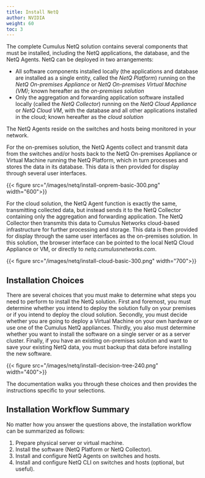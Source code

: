 ```yaml
---
title: Install NetQ
author: NVIDIA
weight: 60
toc: 3
---
```

The complete Cumulus NetQ solution contains several components that must be installed, including the NetQ applications, the database, and the NetQ Agents. NetQ can be deployed in two arrangements:

- All software components installed locally (the applications and database are installed as a single entity, called the *NetQ Platform*) running on the *NetQ On-premises Appliance* or *NetQ On-premises Virtual Machine (VM)*; known hereafter as the *on-premises solution*
- Only the aggregation and forwarding application software installed locally (called the *NetQ Collector*) running on the *NetQ Cloud Appliance* or *NetQ Cloud VM*, with the database and all other applications installed in the cloud; known hereafter as the *cloud solution*

The NetQ Agents reside on the switches and hosts being monitored in your network.

For the on-premises solution, the NetQ Agents collect and transmit data from the switches and/or hosts back to the NetQ On-premises Appliance or Virtual Machine running the NetQ Platform, which in turn processes and stores the data in its database. This data is then provided for display through several user interfaces.

{{< figure src="/images/netq/install-onprem-basic-300.png" width="600">}}

For the cloud solution, the NetQ Agent function is exactly the same, transmitting collected data, but instead sends it to the NetQ Collector containing only the aggregation and forwarding application. The NetQ Collector then transmits this data to Cumulus Networks cloud-based infrastructure for further processing and storage. This data is then provided for display through the same user interfaces as the on-premises solution. In this solution, the browser interface can be pointed to the local NetQ Cloud Appliance or VM, or directly to *netq.cumulusnetworks.com*.

{{< figure src="/images/netq/install-cloud-basic-300.png" width="700">}}

## Installation Choices

There are several choices that you must make to determine what steps you need to perform to install the NetQ solution. First and foremost, you must determine whether you intend to deploy the solution fully on your premises or if you intend to deploy the cloud solution. Secondly, you must decide whether you are going to deploy a Virtual Machine on your own hardware or use one of the Cumulus NetQ appliances. Thirdly, you also must determine whether you want to install the software on a single server or as a server cluster. Finally, if you have an existing on-premises solution and want to save your existing NetQ data, you must backup that data before installing the new software.

{{< figure src="/images/netq/install-decision-tree-240.png" width="400">}}

The documentation walks you through these choices and then provides the instructions specific to your selections.

## Installation Workflow Summary

No matter how you answer the questions above, the installation workflow can be summarized as follows:

1. Prepare physical server or virtual machine.
2. Install the software (NetQ Platform or NetQ Collector).
3. Install and configure NetQ Agents on switches and hosts.
4. Install and configure NetQ CLI on switches and hosts (optional, but useful).
